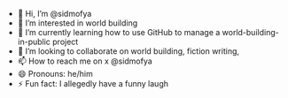 - 👋 Hi, I’m @sidmofya
- 👀 I’m interested in world building
- 🌱 I’m currently learning how to use GitHub to manage a world-building-in-public project 
- 💞️ I’m looking to collaborate on world building, fiction writing, 
- 📫 How to reach me on x @sidmofya
- 😄 Pronouns: he/him
- ⚡ Fun fact: I allegedly have a funny laugh

<!---
sidmofya/sidmofya is a ✨ special ✨ repository because its `README.md` (this file) appears on your GitHub profile.
You can click the Preview link to take a look at your changes.
--->

